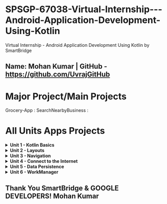 SPSGP-67038-Virtual-Internship---Android-Application-Development-Using-Kotlin
=============================================================================
Virtual Internship - Android Application Development Using Kotlin by SmartBridge

Name: Mohan Kumar | GitHub - https://github.com/UvrajGitHub
-----------------------------------------------------------
Major Project/Main Projects
===========================
Grocery-App : 
SearchNearbyBusiness : 

All Units Apps Projects 
=======================

<details>
    <summary><b>Unit 1 - Kotlin Basics</b></summary>
  
- [Happy Birthday Card](https://github.com/smartinternz02/SPSGP-67038-Virtual-Internship---Android-Application-Development-Using-Kotlin/blob/main/Unit%201%20-%20Kotlin%20Basics/Happy%20Birthday.zip)
- [Lemonade](https://github.com/smartinternz02/SPSGP-67038-Virtual-Internship---Android-Application-Development-Using-Kotlin/blob/main/Unit%201%20-%20Kotlin%20Basics/Lemonade.zip)
- [Dice Roller](https://github.com/smartinternz02/SPSGP-67038-Virtual-Internship---Android-Application-Development-Using-Kotlin/blob/main/Unit%201%20-%20Kotlin%20Basics/Dice%20Roller.zip)
</details>

<details>
    <summary><b>Unit 2 - Layouts</b></summary>
  
- [Affirmations](https://github.com/smartinternz02/SPSGP-67038-Virtual-Internship---Android-Application-Development-Using-Kotlin/blob/main/Unit%202%20-%20Layouts/Affirmations.zip)
- [Dogglers](https://github.com/smartinternz02/SPSGP-67038-Virtual-Internship---Android-Application-Development-Using-Kotlin/blob/main/Unit%202%20-%20Layouts/Dogglers%20App.zip)
- [TipTime](https://github.com/smartinternz02/SPSGP-67038-Virtual-Internship---Android-Application-Development-Using-Kotlin/blob/main/Unit%202%20-%20Layouts/Tip%20Time.zip)
- [Words](https://github.com/smartinternz02/SPSGP-67038-Virtual-Internship---Android-Application-Development-Using-Kotlin/blob/main/Unit%202%20-%20Layouts/Words%20App.zip)
</details>

<details>
    <summary><b>Unit 3 - Navigation</b></summary>
  
- [Cupcake](https://github.com/smartinternz02/SPSGP-67038-Virtual-Internship---Android-Application-Development-Using-Kotlin/blob/main/Unit%203%20-%20Navigation/Cupcake%20App.zip)
- [Lunch Tray](https://github.com/smartinternz02/SPSGP-67038-Virtual-Internship---Android-Application-Development-Using-Kotlin/blob/main/Unit%203%20-%20Navigation/Lunch%20Tray.zip)
</details>

<details>
    <summary><b>Unit 4 - Connect to the Internet</b></summary>
  
- [Amphibians](https://github.com/smartinternz02/SPSGP-67038-Virtual-Internship---Android-Application-Development-Using-Kotlin/blob/main/Unit%204%20-%20Connect%20to%20the%20Internet/Amphibians.zip)
- [MarsPhotos](https://github.com/smartinternz02/SPSGP-67038-Virtual-Internship---Android-Application-Development-Using-Kotlin/blob/main/Unit%204%20-%20Connect%20to%20the%20Internet/MarsPhotos.zip)
</details>

<details>
    <summary><b>Unit 5 - Data Persistence</b></summary>
  
- [Forage](https://github.com/smartinternz02/SPSGP-67038-Virtual-Internship---Android-Application-Development-Using-Kotlin/blob/main/Unit%205%20-%20Data%20Persistence/Forage%20App.zip)
</details>

<details>
    <summary><b>Unit 6 - WorkManager</b></summary>
  
- [Water Me](https://github.com/smartinternz02/SPSGP-67038-Virtual-Internship---Android-Application-Development-Using-Kotlin/blob/main/Unit%206%20-%20WorkManager/Water%20Me%20App.zip)
</details>


Thank You SmartBridge & GOOGLE DEVELOPERS!
Mohan Kumar
-----------

